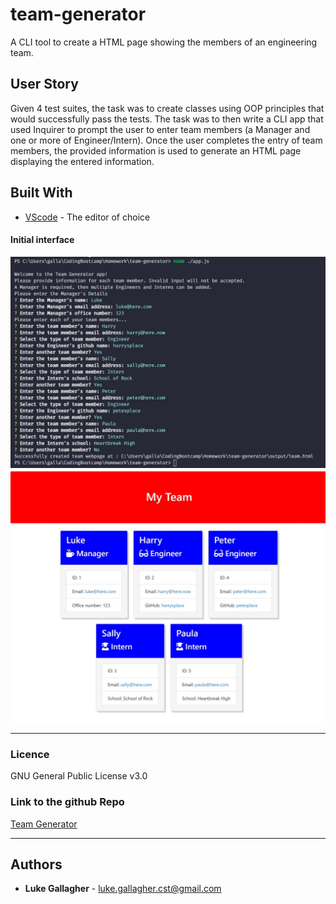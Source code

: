 <!-- @format -->

# team-generator

A CLI tool to create a HTML page showing the members of an engineering team.

## User Story

<p>
Given 4 test suites, the task was to create classes using OOP principles that would successfully pass the tests.
The task was to then write a CLI app that used Inquirer to prompt the user to enter team members (a Manager and one or more of Engineer/Intern). Once the user completes the entry of team members, the provided information is used to generate an HTML page displaying the entered information.
</p>

## Built With

- [VScode](https://code.visualstudio.com/) - The editor of choice

#### Initial interface

![Screenshot of team generator in action](./assets/screenshot.jpg)
![Screenshot of team generator output](./assets/output.jpg)

<hr>

### Licence

GNU General Public License v3.0

### Link to the github Repo

<a href="https://github.com/galluk/team-generator">Team Generator</a>

<hr>

## Authors

- **Luke Gallagher** -
  luke.gallagher.cst@gmail.com
